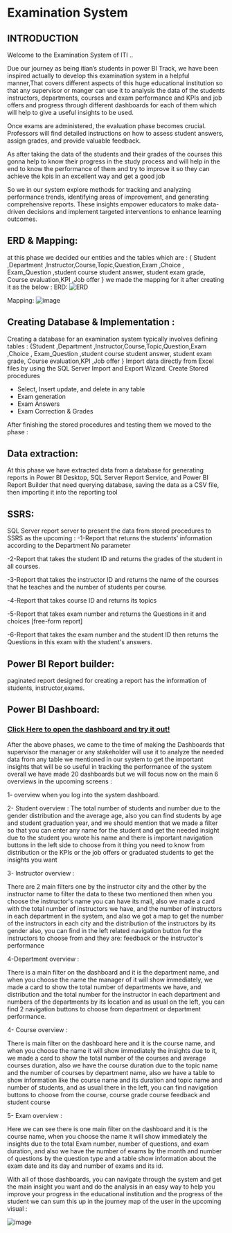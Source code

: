 # Examination System

## INTRODUCTION
  
 Welcome to the Examination System of ITI .. 

 Due our journey as being itian’s students in power BI Track,
 we have been inspired actually to develop this examination system in 
a helpful manner,That covers different aspects of this huge educational institution so that any supervisor or manger can use it to analysis 
the data of the students instructors, departments, courses and exam performance and KPIs and job offers and progress through different dashboards for each of them which will help to give a useful insights to be used.

Once exams are administered, the evaluation phase becomes crucial. Professors will find detailed instructions on how to assess student answers, assign grades, and provide valuable feedback. 

As after taking the data of the students and their grades of the courses this gonna help to know their progress in the study process and will help in the end to know the performance of them and try to improve it so they can achieve the kpis in an excellent way and get a good job 

So we in our system explore methods for tracking and analyzing performance trends, identifying areas of improvement, and generating comprehensive reports. These insights empower educators to make data-driven decisions and implement targeted interventions to enhance learning outcomes.


## ERD & Mapping: 

at this phase we decided our entities and the tables which are :
{ Student ,Department ,Instructor,Course,Topic,Question,Exam ,Choice ,
Exam_Question ,student course student answer, student exam grade,
Course evaluation,KPI ,Job offer }
we made the mapping for it after creating it as the below :
ERD:
![ERD](https://github.com/RawanHamza/ITI-Power-BI-Track-Graduation-Project-Examination-System/assets/62294577/a88228ec-db10-4b03-8149-009d00abb89d)

Mapping:
![image](https://github.com/RawanHamza/ITI-Power-BI-Track-Graduation-Project-Examination-System/assets/62294577/8182b8a3-c68c-4bc0-a6e4-4e6cf3508e8a)



## Creating Database & Implementation :
Creating a database for an examination system typically involves defining tables :
{Student ,Department ,Instructor,Course,Topic,Question,Exam ,Choice ,
Exam_Question ,student course student answer, student exam grade,
Course evaluation,KPI ,Job offer }
Import data directly from Excel files by using the SQL Server Import and Export Wizard.
Create Stored procedures
- Select, Insert update, and delete in any table
- Exam generation
- Exam Answers 
- Exam Correction & Grades


After finishing the stored procedures and testing them we moved to the phase : 

## Data extraction: 
At this phase we have extracted data from a database for generating reports in Power BI Desktop, SQL Server Report Service, and Power BI Report Builder that need querying database, saving the data as a CSV file, then importing it into the reporting tool




## SSRS:
 SQL Server report server to present the data from stored procedures to SSRS 
as the upcoming :
-1-Report that returns the students' information according to the Department No parameter

-2-Report that takes the student ID and returns the grades of the student in all courses. 

-3-Report that takes the instructor ID and returns the name of the courses that he teaches and the number of students per course.

-4-Report that takes course ID and returns its topics
  
-5-Report that takes exam number and returns the Questions in it and choices [free-form report]

-6-Report that takes the exam number and the student ID then returns the Questions in this exam with the student's answers.



## Power BI Report builder:  
paginated  report designed for creating a report has the information of students, instructor,exams.


## Power BI  Dashboard: 

### [Click Here to open the dashboard and try it out!](https://www.novypro.com/project/iti-power-bi-track-graduation-project-%7C-examination-system)

After the above phases, we came to the time of making the Dashboards that 
supervisor the manager or any stakeholder will use it to analyze the needed data from any table we mentioned in our system to get the important insights that will be so useful in tracking the performance of the system overall 
we have made 20 dashboards but we will focus now on the main 6 overviews in the upcoming screens :


1- overview when you log into the system dashboard.

2- Student overview :
The total number of students and number due to the gender distribution and the average age, also you can find students by age and student graduation year, and we should mention that we made a filter so that you can enter any name for the student and get the needed insight due to the student you wrote his name  and there is important navigation buttons in the left side to choose from it thing you need to know from distribution or the KPIs or the job offers or graduated students to get the insights you want

3- Instructor overview :

There are 2 main filters one by the instructor city and the other by the instructor name to filter the data to these two mentioned then 
when you choose the instructor's name you can have its mail, also we made a card with the total number of instructors we have, and the number of instructors in each department in the system, and also we got a map to get the number of the instructors in each city and the distribution of the instructors by its gender
also, you can find in the left related navigation button for the instructors to choose from and they are: feedback or the instructor's performance 

4-Department overview :

 There is  a main filter on the dashboard and it is the department name, and when you choose the name the manager of it will show immediately, we made a card to show the total number of departments we have, and distribution and the total number for the instructor in each department and numbers of the departments by its location 
and as usual on the left, you can find 2 navigation buttons to choose from department or department performance.

4- Course  overview :

There is main filter on the dashboard here and it is the course name, and when you choose the name it will show immediately the insights due to it, we made a card to show the total number of the courses and average courses duration, also we have  the course duration due to the topic name and the number of courses by department name, also we have a table to show information like the course name and its duration and topic name and number of students, and as usual there in the left, you can find navigation  buttons to choose from the course, course grade course feedback and student course

 
5- Exam overview :

 Here we can see there is one main filter on the dashboard and it is the course name, when you choose the name it will show immediately the insights due to the total Exam number, number of questions, and exam duration,  and also we have the number of exams by the month and number of questions by the question type and a table show information about the exam date and its day and number of exams and its id.



With all of those dashboards, you can navigate through the system and get the main insight you want and do the analysis in an easy way to help you improve your progress in the educational institution and the progress of the student we can sum this up in the 
journey map of the user in the upcoming visual : 

![image](https://github.com/RawanHamza/ITI-Power-BI-Track-Graduation-Project-Examination-System/assets/62294577/4b89dc9a-a047-4a46-a741-f6677302b490)



